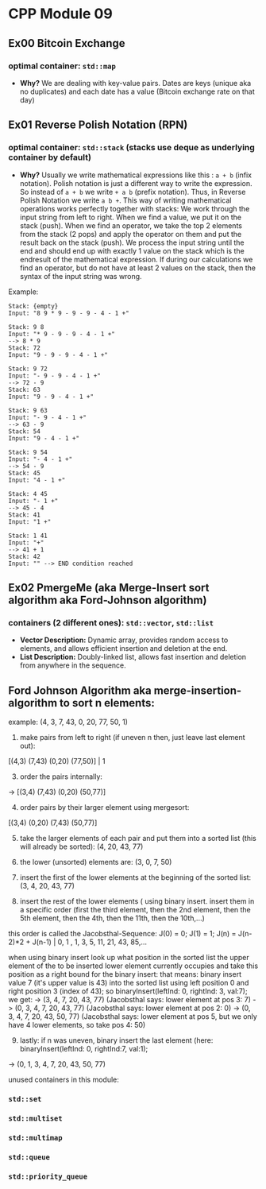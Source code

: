 
# CPP Module 09

## Ex00 Bitcoin Exchange
### optimal container:  `std::map`
- **Why?** We are dealing with key-value pairs. Dates are keys (unique aka no duplicates) and each date has a value (Bitcoin exchange rate on that day)

## Ex01 Reverse Polish Notation (RPN)
### optimal container:  `std::stack` (stacks use deque as underlying container by default)
- **Why?** Usually we write mathematical expressions like this : ```a + b``` (infix notation). Polish notation is just a different way to write the expression. So instead of ```a + b``` we write ```+ a b``` (prefix notation). Thus, in Reverse Polish Notation we write ```a b +```. This way of writing mathematical operations works perfectly together with stacks:
We work through the input string from left to right. When we find a value, we put it on the stack (push). When we find an operator, we take the top 2 elements from the stack (2 pops) and apply the operator on them and put the result back on the stack (push). We process the input string until the end and should end up with exactly 1 value on the stack which is the endresult of the mathematical expression. If during our calculations we find an operator, but do not have at least 2 values on the stack, then the syntax of the input string was wrong.

Example:
```
Stack: {empty}
Input: "8 9 * 9 - 9 - 9 - 4 - 1 +"

Stack: 9 8
Input: "* 9 - 9 - 9 - 4 - 1 +"
--> 8 * 9
Stack: 72
Input: "9 - 9 - 9 - 4 - 1 +"

Stack: 9 72
Input: "- 9 - 9 - 4 - 1 +"
--> 72 - 9
Stack: 63
Input: "9 - 9 - 4 - 1 +"

Stack: 9 63
Input: "- 9 - 4 - 1 +"
--> 63 - 9
Stack: 54
Input: "9 - 4 - 1 +"

Stack: 9 54
Input: "- 4 - 1 +"
--> 54 - 9
Stack: 45
Input: "4 - 1 +"

Stack: 4 45
Input: "- 1 +"
--> 45 - 4
Stack: 41
Input: "1 +"

Stack: 1 41
Input: "+"
--> 41 + 1
Stack: 42
Input: "" --> END condition reached
```

## Ex02 PmergeMe (aka Merge-Insert sort algorithm aka Ford-Johnson algorithm)
### containers (2 different ones):  `std::vector`, `std::list`
- **Vector Description:** Dynamic array, provides random access to elements, and allows efficient insertion and deletion at the end.
- **List Description:** Doubly-linked list, allows fast insertion and deletion from anywhere in the sequence.

## Ford Johnson Algorithm aka merge-insertion-algorithm to sort n elements:
example: (4, 3, 7, 43, 0, 20, 77, 50, 1)
1) make pairs from left to right (if uneven n then, just leave last element out):
   
  [(4,3) (7,43) (0,20) (77,50)]  | 1
  
3) order the pairs internally:
   
  -> [(3,4) (7,43) (0,20) (50,77)] 
  
4) order pairs by their larger element using mergesort:

[(3,4) (0,20) (7,43) (50,77)]

5) take the larger elements of each pair and put them into a sorted list (this will already be sorted):
  (4, 20, 43, 77)

6) the lower (unsorted) elements are:
  (3, 0, 7, 50)

7) insert the first of the lower elements at the beginning of the sorted list:
  (3, 4, 20, 43, 77)

8) insert the rest of the lower elements ( using binary insert. insert them in a specific order (first the third element, then the 2nd element, then the 5th element, then the 4th, then the 11th, then the 10th,...)
   
  this order is called the Jacobsthal-Sequence: J(0) = 0; J(1) = 1; J(n) = J(n-2)*2 + J(n-1) | 0, 1 , 1, 3, 5, 11, 21, 43, 85,...
  
  when using binary insert look up what position in the sorted list the upper element of the to be inserted lower element currently occupies and take this position as a right bound for the binary insert:
  that means: binary insert value 7 (it's upper value is 43) into the sorted list using left position 0 and right position 3 (index of 43); so binaryInsert(leftInd: 0, rightInd: 3, val:7);
  we get:
  -> (3, 4, 7, 20, 43, 77) (Jacobsthal says: lower element at pos 3: 7)
  -> (0, 3, 4, 7, 20, 43, 77) (Jacobsthal says: lower element at pos 2: 0)
  -> (0, 3, 4, 7, 20, 43, 50, 77) (Jacobsthal says: lower element at pos 5, but we only have 4 lower elements, so take pos 4: 50)
  
9) lastly: if n was uneven, binary insert the last element (here: binaryInsert(leftInd: 0, rightInd:7, val:1);

  -> (0, 1, 3, 4, 7, 20, 43, 50, 77)

unused containers in this module:
### `std::set`
### `std::multiset`
### `std::multimap`
### `std::queue`
### `std::priority_queue`
